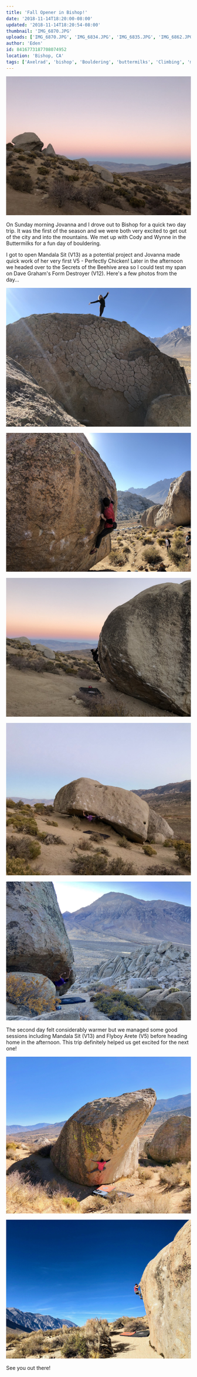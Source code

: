 ```yaml
---
title: 'Fall Opener in Bishop!'
date: '2018-11-14T18:20:00-08:00'
updated: '2018-11-14T18:20:54-08:00'
thumbnail: 'IMG_6870.JPG'
uploads: ['IMG_6870.JPG', 'IMG_6834.JPG', 'IMG_6835.JPG', 'IMG_6862.JPG', 'IMG_1953.jpg', 'IMG_1929.jpg', 'IMG_6939%202.jpg', 'IMG_6916%202.jpg']
author: 'Eden'
id: 8416773187708074952
location: 'Bishop, CA'
tags: ['Axelrad', 'bishop', 'Bouldering', 'buttermilks', 'Climbing', 'mandala', 'perfectly chicken', 'sierra nevada']
---
```


![](uploads/IMG_6870.JPG)

On Sunday morning Jovanna and I drove out to Bishop for a quick two day trip. It was the first of the season and we were both very excited to get out of the city and into the mountains. We met up with Cody and Wynne in the Buttermilks for a fun day of bouldering.

I got to open Mandala Sit (V13) as a potential project and Jovanna made quick work of her very first V5 - Perfectly Chicken! Later in the afternoon we headed over to the Secrets of the Beehive area so I could test my span on Dave Graham's Form Destroyer (V12). Here's a few photos from the day...

![](uploads/IMG_6834.JPG)

![Cody on Knobs (V5)](uploads/IMG_6835.JPG)

![Jovanna climbing Perfectly Chicken (V5)!](uploads/IMG_6862.JPG)

![Messing around on The Sharma Traverse (V10) at sunset](uploads/IMG_1953.jpg)

![Trying to piece together the moves of Form Destroyer (V12)](uploads/IMG_1929.jpg)

The second day felt considerably warmer but we managed some good sessions including Mandala Sit (V13) and Flyboy Arete (V5) before heading home in the afternoon. This trip definitely helped us get excited for the next one!

![Spanned out on Mandala Sit (V13)](uploads/IMG_6939%202.jpg)

![Taking a goodbye lap on The Rising (V4)](uploads/IMG_6916%202.jpg)

See you out there!
